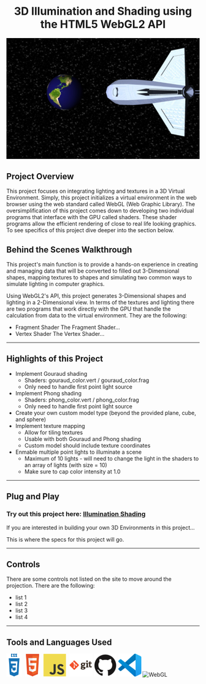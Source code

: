 <div align="center">
  <h1>3D Illumination and Shading using the HTML5 WebGL2 API</h1>
  <img src="https://github.com/Tuck1297/tuck1297.github.io/blob/master/Media/phong-shading-cg-ev1.JPG"/>
</div>

## Project Overview

This project focuses on integrating lighting and textures in a 3D Virtual Environment. Simply, this project initializes a virtual environment in the web browser using the web standard called WebGL (Web Graphic Library). The oversimplification of this project comes down to developing two individual programs that interface with the GPU called shaders. These shader programs allow the efficient rendering of close to real life looking graphics. To see specifics of this project dive deeper into the section below.  

## Behind the Scenes Walkthrough

This project's main function is to provide a hands-on experience in creating and managing data that will be converted to filled out 3-Dimensional shapes, mapping textures to shapes and simulating two common ways to simulate lighting in computer graphics. 

Using WebGL2's API, this project generates 3-Dimensional shapes and lighting in a 2-Dimensional view. In terms of the textures and lighting there are two programs that work directly with the GPU that handle the calculation from data to the virtual environment. They are the following: 
- Fragment Shader
  The Fragment Shader...
- Vertex Shader
  The Vertex Shader...

---

## Highlights of this Project

- Implement Gouraud shading
  - Shaders: gouraud_color.vert / gouraud_color.frag
  - Only need to handle first point light source
- Implement Phong shading
  - Shaders: phong_color.vert / phong_color.frag
  - Only need to handle first point light source
- Create your own custom model type (beyond the provided plane, cube, and sphere)
- Implement texture mapping
  - Allow for tiling textures
  - Usable with both Gouraud and Phong shading
  - Custom model should include texture coordinates
- Enmable multiple point lights to illuminate a scene
  - Maximum of 10 lights - will need to change the light in the shaders to an array of lights (with size = 10)
  - Make sure to cap color intensity at 1.0

--- 

## Plug and Play

### Try out this project here: [Illumination Shading](https://tuck1297.github.io/cg-illuminationshading-2/)

If you are interested in building your own 3D Environments in this project...

This is where the specs for this project will go. 

---

## Controls

There are some controls not listed on the site to move around the projection. There are the following: 
- list 1
- list 2
- list 3
- list 4

---
## Tools and Languages Used
<div>
  <img src="https://github.com/devicons/devicon/blob/master/icons/css3/css3-plain-wordmark.svg"  title="CSS3" alt="CSS" width="40" height="60"/>&nbsp;
  <img src="https://github.com/devicons/devicon/blob/master/icons/html5/html5-original.svg" title="HTML5" alt="HTML" width="40" height="60"/>&nbsp;
  <img src="https://github.com/devicons/devicon/blob/master/icons/javascript/javascript-original.svg" title="JavaScript" alt="JavaScript" width="60" height="60"/>&nbsp;
  <img src="https://github.com/devicons/devicon/blob/master/icons/git/git-original-wordmark.svg" title="Git" **alt="Git" width="60" height="60"/>
  <img src="https://github.com/devicons/devicon/blob/master/icons/github/github-original.svg" title="Github" **alt="Github" width="60" height="60"/>
  <img src="https://github.com/devicons/devicon/blob/master/icons/vscode/vscode-original.svg" title="vscode" **alt="vscode" width="60" height="60"/>
  <img src="https://upload.wikimedia.org/wikipedia/commons/thumb/2/25/WebGL_Logo.svg/1920px-WebGL_Logo.svg.png" title="WebGL" **alt="WebGL" height="60" />
</div>

